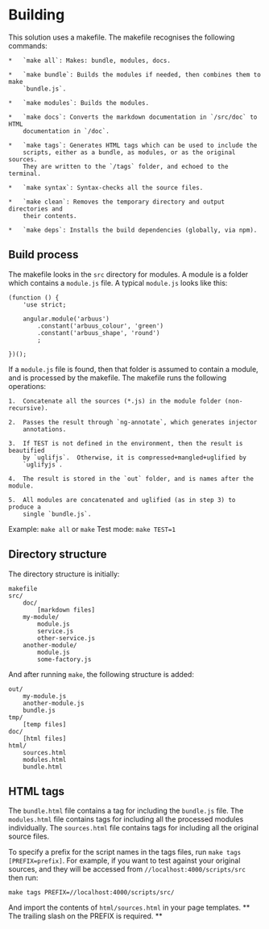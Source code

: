 # Building

This solution uses a makefile.  The makefile recognises the following commands:

	*	`make all`: Makes: bundle, modules, docs.

	*	`make bundle`: Builds the modules if needed, then combines them to make
		`bundle.js`.

	*	`make modules`: Builds the modules.

	*	`make docs`: Converts the markdown documentation in `/src/doc` to HTML
		documentation in `/doc`.

	*	`make tags`: Generates HTML tags which can be used to include the
		scripts, either as a bundle, as modules, or as the original sources.
		They are written to the `/tags` folder, and echoed to the terminal.

	*	`make syntax`: Syntax-checks all the source files.

	*	`make clean`: Removes the temporary directory and output directories and
		their contents.

	*	`make deps`: Installs the build dependencies (globally, via npm).

## Build process

The makefile looks in the `src` directory for modules.  A module is a folder
which contains a `module.js` file.  A typical `module.js` looks like this:

	(function () {
		'use strict;
		
		angular.module('arbuus')
			.constant('arbuus_colour', 'green')
			.constant('arbuus_shape', 'round')
			;

	})();

If a `module.js` file is found, then that folder is assumed to contain a module,
and is processed by the makefile.  The makefile runs the following operations:

	1.	Concatenate all the sources (*.js) in the module folder (non-recursive).

	2.	Passes the result through `ng-annotate`, which generates injector
		annotations.

	3.	If TEST is not defined in the environment, then the result is beautified
		by `uglifjs`.  Otherwise, it is compressed+mangled+uglified by
		`uglifyjs`.

	4.	The result is stored in the `out` folder, and is names after the module.

	5.	All modules are concatenated and uglified (as in step 3) to produce a
		single `bundle.js`.

Example: `make all` or `make`
Test mode: `make TEST=1`

## Directory structure

The directory structure is initially:

	makefile
	src/
		doc/
			[markdown files]
		my-module/
			module.js
			service.js
			other-service.js
		another-module/
			module.js
			some-factory.js

And after running `make`, the following structure is added:

	out/
		my-module.js
		another-module.js
		bundle.js
	tmp/
		[temp files]
	doc/
		[html files]
	html/
		sources.html
		modules.html
		bundle.html

## HTML tags

The `bundle.html` file contains a tag for including the `bundle.js` file.
The `modules.html` file contains tags for including all the processed modules
individually.
The `sources.html` file contains tags for including all the original source
files.

To specify a prefix for the script names in the tags files, run
`make tags [PREFIX=prefix]`.  For example, if you want to test against your
original sources, and they will be accessed from `//localhost:4000/scripts/src`
then run:

	make tags PREFIX=//localhost:4000/scripts/src/

And import the contents of `html/sources.html` in your page templates.  ** The
trailing slash on the PREFIX is required. **
